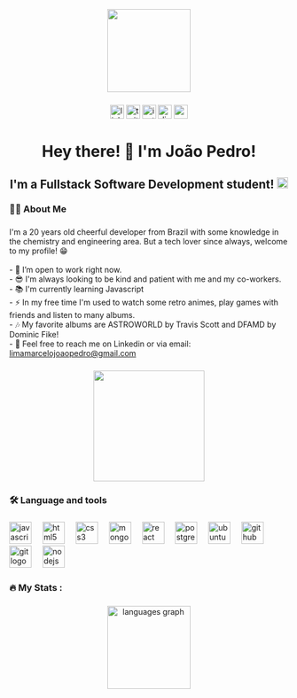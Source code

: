 <div align="center">
  <img height="150" src="https://media.giphy.com/media/gXMUXAIDvVtrotMFVL/giphy.gif"  />
</div>

###

<div align="center">
  <a href="https://www.linkedin.com/in/jplimam/" target="_blank"><img src="https://img.shields.io/static/v1?message=LinkedIn&logo=linkedin&label=&color=0077B5&logoColor=white&labelColor=&style=for-the-badge" height="25" alt="linkedin logo"  /></a>
  <a href="https://twitter.com/whoisjepire" target="_blank"><img src="https://img.shields.io/static/v1?message=Twitter&logo=twitter&label=&color=1DA1F2&logoColor=white&labelColor=&style=for-the-badge" height="25" alt="twitter logo"  /></a>
  <a href="https://www.instagram.com/whoisjepire/" target="_blank"><img src="https://img.shields.io/static/v1?message=Instagram&logo=instagram&label=&color=E4405F&logoColor=white&labelColor=&style=for-the-badge" height="25" alt="instagram logo"  /></a>
  <a href="https://https://discord.com/" target="_blank"><img src="https://img.shields.io/static/v1?message=Discord&logo=discord&label=&color=7289DA&logoColor=white&labelColor=&style=for-the-badge" height="25" alt="discord logo"  /></a>
  <a href="mailto: limamarcelojoaopedro@gmail.com" target="_blank"><img src="https://img.shields.io/static/v1?message=Gmail&logo=gmail&label=&color=D14836&logoColor=white&labelColor=&style=for-the-badge" height="25" alt="gmail logo"  /></a>
</div>

###

<h1 align="center">Hey there! 👋 I'm João Pedro!</h1>

###

<h2 align="center">I'm a Fullstack Software Development student!  <img src="https://github.com/TheDudeThatCode/TheDudeThatCode/blob/master/Assets/hmm.gif" width="20"/></h2>

###

<h3 align="left">👩‍💻  About Me</h3>

###

  <p>I'm a 20 years old cheerful developer from Brazil with some knowledge in the chemistry and engineering area. But a tech lover since always, welcome to my profile! 😁<br><br>- 🔭 I’m open to work right now.<br>- 😎 I'm always looking to be kind and patient with me and my co-workers.<br>- 📚 I'm currently learning Javascript<br>- ⚡ In my free time I'm used to watch some retro animes, play games with friends and listen to many albums.<br>- 🎶 My favorite albums are ASTROWORLD by Travis Scott and DFAMD by Dominic Fike!<br>- 📢 Feel free to reach me on Linkedin or via email:   <a target="_blank" href="mailto: limamarcelojoaopedro@gmail.com">limamarcelojoaopedro@gmail.com</a></p>

###

<div align="center">
  
  <img height="200" src="https://media.giphy.com/media/eMzJNneeWjqyk/giphy.gif"/>
</div>

###


<h3 align="left">🛠 Language and tools</h3>

###

<div align="left">
  <img src="https://cdn.jsdelivr.net/gh/devicons/devicon/icons/javascript/javascript-original.svg" height="40" alt="javascript logo"  />
  <img width="12" />
  <img src="https://cdn.jsdelivr.net/gh/devicons/devicon/icons/html5/html5-original.svg" height="40" alt="html5 logo"  />
  <img width="12" />
  <img src="https://cdn.jsdelivr.net/gh/devicons/devicon/icons/css3/css3-original.svg" height="40" alt="css3 logo"  />
  <img width="12" />
  <img src="https://cdn.jsdelivr.net/gh/devicons/devicon/icons/mongodb/mongodb-original.svg" height="40" alt="mongodb logo"  />
  <img width="12" />
  <img src="https://cdn.jsdelivr.net/gh/devicons/devicon/icons/react/react-original.svg" height="40" alt="react logo"  />
  <img width="12" />
  <img src="https://cdn.jsdelivr.net/gh/devicons/devicon/icons/postgresql/postgresql-original.svg" height="40" alt="postgresql logo"  />
  <img width="12" />
  <img src="https://cdn.jsdelivr.net/gh/devicons/devicon/icons/ubuntu/ubuntu-plain.svg" height="40" alt="ubuntu logo"  />
  <img width="12" />
  <img src="https://cdn.jsdelivr.net/gh/devicons/devicon/icons/github/github-original.svg" height="40" alt="github logo"  />
  <img width="12" />
  <img src="https://cdn.jsdelivr.net/gh/devicons/devicon/icons/git/git-original.svg" height="40" alt="git logo"  />
  <img width="12" />
  <img src="https://cdn.jsdelivr.net/gh/devicons/devicon/icons/nodejs/nodejs-original.svg" height="40" alt="nodejs logo"  />
</div>

###

<h3 align="left">🔥   My Stats :</h3>

###

<div align="center">
  <div>
    <img src="https://github-readme-stats.vercel.app/api/top-langs?username=jplimam&locale=en&hide_title=false&layout=compact&card_width=320&langs_count=5&theme=dark&hide_border=false&order=2" height="150" alt="languages graph"  />
  </div>
</div>


